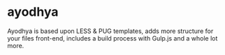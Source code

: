 # ayodhya
Ayodhya is based upon LESS &amp; PUG templates, adds more structure for your files front-end, includes a build process with Gulp.js and a whole lot more.

